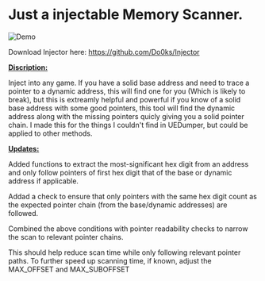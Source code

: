 # Just a injectable Memory Scanner.
![Demo](https://media3.giphy.com/media/v1.Y2lkPTc5MGI3NjExanRid3dhaGRva2Vya3JkMGNraGxyb296a3dwYmRmODlobGxvcnRvOSZlcD12MV9pbnRlcm5hbF9naWZfYnlfaWQmY3Q9Zw/fRjngW7wuOJPj57x2K/giphy.gif)

Download Injector here: https://github.com/Do0ks/Injector

<b><u>Discription:</u></b>

Inject into any game. If you have a solid base address and need to trace a pointer to a dynamic address, this will find one for you (Which is likely to break), but this is extreamly helpful and powerful if you know of a solid base address with some good pointers, this tool will find the dynamic address along with the missing pointers quicly giving you a solid pointer chain. I made this for the things I couldn't find in UEDumper, but could be applied to other methods.

<b><u>Updates:</u></b>

Added functions to extract the most-significant hex digit from an address and only follow pointers of first hex digit that of the base or dynamic address if applicable.

Addad a check to ensure that only pointers with the same hex digit count as the expected pointer chain (from the base/dynamic addresses) are followed.

Combined the above conditions with pointer readability checks to narrow the scan to relevant pointer chains.

This should help reduce scan time while only following relevant pointer paths. To further speed up scanning time, if known, adjust the MAX_OFFSET and MAX_SUBOFFSET
